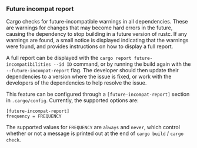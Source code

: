 ### Future incompat report

Cargo checks for  future-incompatible warnings in all dependencies. These are warnings for
changes that may become hard errors in the future, causing the dependency to
stop building in a future version of rustc. If any warnings are found, a small
notice is displayed indicating that the warnings were found, and provides
instructions on how to display a full report.

A full report can be displayed with the `cargo report future-incompatibilities
--id ID` command, or by running the build again with
the `--future-incompat-report` flag. The developer should then update their
dependencies to a version where the issue is fixed, or work with the
developers of the dependencies to help resolve the issue.

This feature can be configured through a `[future-incompat-report]`
section in `.cargo/config`. Currently, the supported options are:

```
[future-incompat-report]
frequency = FREQUENCY
```

The supported values for `FREQUENCY` are `always` and `never`, which control
whether or not a message is printed out at the end of `cargo build` / `cargo check`.
